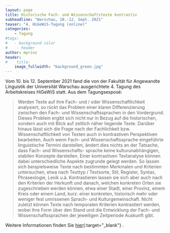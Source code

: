 ```yaml
---
layout: page
title: Historische Fach- und Wissenschaftstexte kontrastiv
subheadline: "Warschau, 10.-12. Sept. 2021"
teaser: "4. HiGeWiS-Tagung (online)"
categories:
    - Tagung
#tags:
#   - background color
#    - header
author: mprinz
header:
#    title: 
    image_fullwidth: "background_green.jpg"
---
```





Vom 10. bis 12. September 2021 fand die von der Fakultät für Angewandte Linguistik der Universität Warschau ausgerichtete 4. Tagung des Arbeitskreises HiGeWiS statt. Aus dem Tagungsexposé: 

> Werden Texte auf ihre Fach- und / oder Wissenschaftlichkeit analysiert, so rückt
das Problem einer klaren Differenzierung zwischen den Fach- und
Wissenschaftssprachen in den Vordergrund. Dieses Problem ergibt sich nicht nur
in Bezug auf die historischen, sondern auch mit Blick auf zeitlich näher liegende
Texte. Darüber hinaus lässt sich die Frage nach der Fachlichkeit bzw.
Wissenschaftlichkeit von Texten auch in kontrastiven Perspektiven bearbeiten.
Auch wenn Fach- und Wissenschaftssprache eingeführte linguistische Termini
darstellen, ändert dies nichts an der Tatsache, dass Fach- und Wissenschafts-
sprache keine kulturunabhängigen, stabilen Konzepte darstellen.
Einer kontrastiven Textanalyse können dabei unterschiedliche Aspekte
zugrunde gelegt werden. So lassen sich beispielsweise Texte nach bestimmten
Merkmalen und Kriterien untersuchen, etwa nach Texttyp / Textsorte, Stil,
Register, Syntax, Phraseologie, Lexik u.ä. Kontrastieren lassen sie sich aber auch
nach den Kriterien der Herkunft und danach, welchen konkreten Orten sie
zugeschrieben werden können, etwa einer Stadt, einer Provinz, einem Kreis oder
einem Land, kurz: einer konkreten, historisch mehr oder weniger fest
umrissenen Sprach- und Kulturgemeinschaft. Nicht zuletzt können Texte nach
temporalen Kriterien kontrastiert werden, wobei ihre Form über den Stand und
die Entwicklung der Fach- und Wissenschaftssprachen der jeweiligen Zeitperiode
Auskunft gibt.


Weitere Informationen finden Sie [hier]( http://www.wissenschaftssprache.org/pages/tagungen/ ){:target="_blank"} .